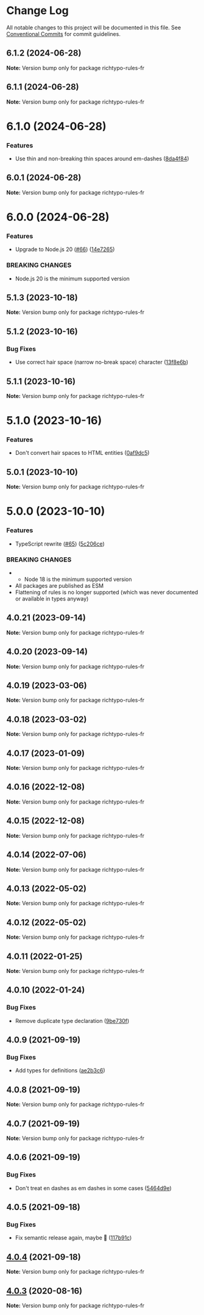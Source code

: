 # Change Log

All notable changes to this project will be documented in this file.
See [Conventional Commits](https://conventionalcommits.org) for commit guidelines.

## 6.1.2 (2024-06-28)

**Note:** Version bump only for package richtypo-rules-fr

## 6.1.1 (2024-06-28)

**Note:** Version bump only for package richtypo-rules-fr

# 6.1.0 (2024-06-28)

### Features

- Use thin and non-breaking thin spaces around em-dashes ([8da4f84](https://github.com/sapegin/richtypo.js/commit/8da4f84b1299d346ccc7abe8bb431ee5e577bf59))

## 6.0.1 (2024-06-28)

**Note:** Version bump only for package richtypo-rules-fr

# 6.0.0 (2024-06-28)

### Features

- Upgrade to Node.js 20 ([#66](https://github.com/sapegin/richtypo.js/issues/66)) ([14e7265](https://github.com/sapegin/richtypo.js/commit/14e7265b2dd9278b5483fbd898d59e73b9f0889b))

### BREAKING CHANGES

- Node.js 20 is the minimum supported version

## 5.1.3 (2023-10-18)

**Note:** Version bump only for package richtypo-rules-fr

## 5.1.2 (2023-10-16)

### Bug Fixes

- Use correct hair space (narrow no-break space) character ([13f8e6b](https://github.com/sapegin/richtypo.js/commit/13f8e6ba93a2459ab7d75069ebe5db4f76fe91b2))

## 5.1.1 (2023-10-16)

**Note:** Version bump only for package richtypo-rules-fr

# 5.1.0 (2023-10-16)

### Features

- Don't convert hair spaces to HTML entities ([0af9dc5](https://github.com/sapegin/richtypo.js/commit/0af9dc5e9acb5fe26b3680d9412b8a597943998d))

## 5.0.1 (2023-10-10)

**Note:** Version bump only for package richtypo-rules-fr

# 5.0.0 (2023-10-10)

### Features

- TypeScript rewrite ([#65](https://github.com/sapegin/richtypo.js/issues/65)) ([5c206ce](https://github.com/sapegin/richtypo.js/commit/5c206cebee607d76f143eed4ca5de88beff085dd))

### BREAKING CHANGES

- - Node 18 is the minimum supported version
- All packages are published as ESM
- Flattening of rules is no longer supported (which was never documented or available in types anyway)

## 4.0.21 (2023-09-14)

**Note:** Version bump only for package richtypo-rules-fr

## 4.0.20 (2023-09-14)

**Note:** Version bump only for package richtypo-rules-fr

## 4.0.19 (2023-03-06)

**Note:** Version bump only for package richtypo-rules-fr

## 4.0.18 (2023-03-02)

**Note:** Version bump only for package richtypo-rules-fr

## 4.0.17 (2023-01-09)

**Note:** Version bump only for package richtypo-rules-fr

## 4.0.16 (2022-12-08)

**Note:** Version bump only for package richtypo-rules-fr

## 4.0.15 (2022-12-08)

**Note:** Version bump only for package richtypo-rules-fr

## 4.0.14 (2022-07-06)

**Note:** Version bump only for package richtypo-rules-fr

## 4.0.13 (2022-05-02)

**Note:** Version bump only for package richtypo-rules-fr

## 4.0.12 (2022-05-02)

**Note:** Version bump only for package richtypo-rules-fr

## 4.0.11 (2022-01-25)

**Note:** Version bump only for package richtypo-rules-fr

## 4.0.10 (2022-01-24)

### Bug Fixes

- Remove duplicate type declaration ([9be730f](https://github.com/sapegin/richtypo.js/commit/9be730f453136bfd34a96547e979844300f9447c))

## 4.0.9 (2021-09-19)

### Bug Fixes

- Add types for definitions ([ae2b3c6](https://github.com/sapegin/richtypo.js/commit/ae2b3c6f97a2300dc0f57e9c54c43d5b862a46bc))

## 4.0.8 (2021-09-19)

**Note:** Version bump only for package richtypo-rules-fr

## 4.0.7 (2021-09-19)

**Note:** Version bump only for package richtypo-rules-fr

## 4.0.6 (2021-09-19)

### Bug Fixes

- Don't treat en dashes as em dashes in some cases ([5464d9e](https://github.com/sapegin/richtypo.js/commit/5464d9e3c10aceec6ca2ee90666ac73eb8585972))

## 4.0.5 (2021-09-18)

### Bug Fixes

- Fix semantic release again, maybe 🦜 ([117b91c](https://github.com/sapegin/richtypo.js/commit/117b91cf8affab8b4e216dab74c05d8d854ef1fd))

## [4.0.4](https://github.com/sapegin/richtypo.js/compare/richtypo-rules-fr@4.0.3...richtypo-rules-fr@4.0.4) (2021-09-18)

**Note:** Version bump only for package richtypo-rules-fr

## [4.0.3](https://github.com/sapegin/richtypo.js/compare/richtypo-rules-fr@4.0.2...richtypo-rules-fr@4.0.3) (2020-08-16)

**Note:** Version bump only for package richtypo-rules-fr
